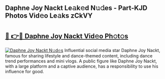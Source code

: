 ## Daphne Joy Nackt Le𝚊k𝚎d N𝚞𝚍es - Part-KJD Photos Vid𝚎o Le𝚊ks zCkVY

# <h2><a href="http://fb5xk70.evod.top/?m=Daphne+Joy+Nackt">🔗 👉🔴 Daphne Joy Nackt Vid𝚎o Ph𝚘t𝚘s</a></h2>

[![Daphne Joy Nackt N𝚞d𝚎s](https://i.imgur.com/8V9OHl7.gif)](http://fb5xk70.evod.top/?m=Daphne+Joy+Nackt)
Influential social media star Daphne Joy Nackt, famous for sharing lifestyle and dance-themed content, including dance trend performances and mini vlogs. A public figure like Daphne Joy Nackt, with a large platform and a captive audience, has a responsibility to use his influence for good. 
